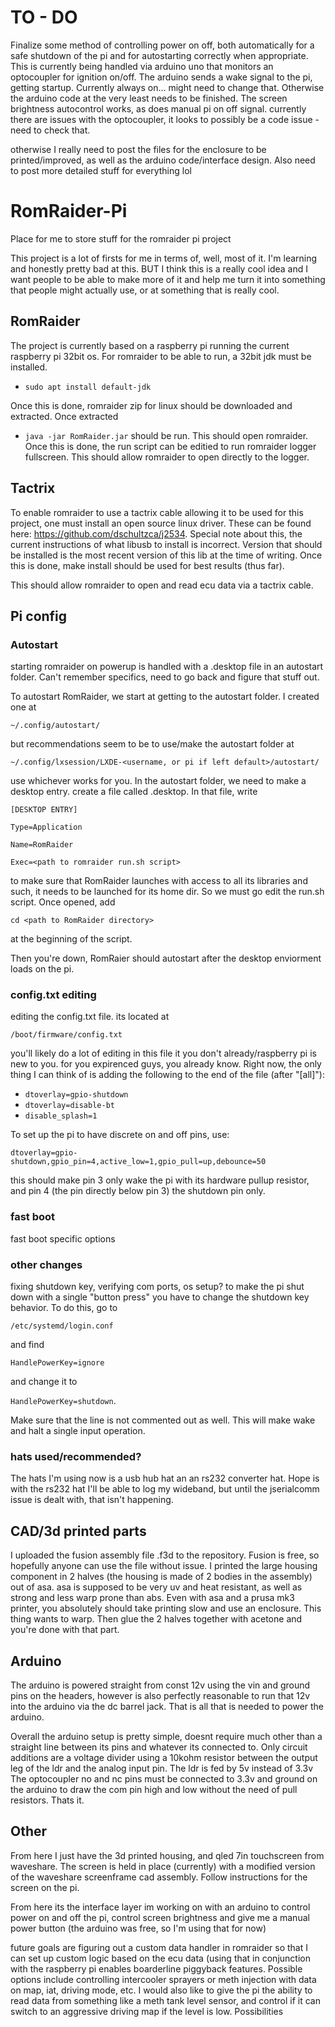 # TO - DO
Finalize some method of controlling power on off, both automatically for a safe shutdown of the
pi and for autostarting correctly when appropriate. This is currently being handled via arduino uno
that monitors an optocoupler for ignition on/off. The arduino sends a wake signal to the pi, getting
startup. Currently always on... might need to change that. Otherwise the arduino code at the very 
least needs to be finished. The screen brightness autocontrol works, as does manual pi on off signal.
currently there are issues with the optocoupler, it looks to possibly be a code issue - need to check that.

otherwise I really need to post the files for the enclosure to be printed/improved, as well as the arduino
code/interface design. Also need to post more detailed stuff for everything lol
# RomRaider-Pi
Place for me to store stuff for the romraider pi project

This project is a lot of firsts for me in terms of, well, most of it. I'm learning and honestly pretty
bad at this. BUT I think this is a really cool idea and I want people to be able to make more of it and
help me turn it into something that people might actually use, or at something that is really cool.
## RomRaider
The project is currently based on a raspberry pi running the current raspberry pi 32bit os.
For romraider to be able to run, a 32bit jdk must be installed. 
- `sudo apt install default-jdk`

Once this is done, romraider zip for linux should be downloaded and extracted. Once extracted

- `java -jar RomRaider.jar`
should be run. This should open romraider. Once this is done, the run script can be editied to
run romraider logger fullscreen. This should allow romraider to open directly to the logger.
## Tactrix
To enable romraider to use a tactrix cable allowing it to be used for this project, one must 
install an open source linux driver. These can be found here:
https://github.com/dschultzca/j2534. Special note about this, the current
instructions of what libusb to install is incorrect. Version that should be installed is 
the most recent version of this lib at the time of writing. Once this is done, make install
should be used for best results (thus far). 

This should allow romraider to open and read ecu data via a tactrix cable.
## Pi config
### Autostart
starting romraider on powerup is handled with a .desktop file in an autostart folder.
Can't remember specifics, need to go back and figure that stuff out.

To autostart RomRaider, we start at getting to the autostart folder. I created one at 

`~/.config/autostart/`

but recommendations seem to be to use/make the autostart folder at 

`~/.config/lxsession/LXDE-<username, or pi if left default>/autostart/`

use whichever works for you. In the autostart folder, we need to make a desktop entry.
create a file called <filename>.desktop. In that file, write 

`[DESKTOP ENTRY]`

`Type=Application`

`Name=RomRaider`

`Exec=<path to romraider run.sh script>`

to make sure that RomRaider launches with access to all its libraries and such, it needs 
to be launched for its home dir. So we must go edit the run.sh script. Once opened, add

`cd <path to RomRaider directory>`

at the beginning of the script.

Then you're down, RomRaier should autostart after the desktop enviorment loads on the pi.
### config.txt editing
editing the config.txt file. its located at 

`/boot/firmware/config.txt`

you'll likely do a lot of editing in this file it you don't already/raspberry pi is new to you.
for you expirenced guys, you already know.
Right now, the only thing I can think of is adding the following to the end of the file (after "[all]"):
- `dtoverlay=gpio-shutdown`
- `dtoverlay=disable-bt`
- `disable_splash=1`

To set up the pi to have discrete on and off pins, use:

`dtoverlay=gpio-shutdown,gpio_pin=4,active_low=1,gpio_pull=up,debounce=50`

this should make pin 3 only wake the pi with its hardware pullup resistor, and pin 4 (the pin directly below pin 3) the shutdown pin only.
### fast boot
fast boot specific options
### other changes
fixing shutdown key, verifying com ports, os setup?
to make the pi shut down with a single "button press" you have to change the shutdown key behavior. To do this, go to 

`/etc/systemd/login.conf`

and find 

`HandlePowerKey=ignore`

and change it to 

`HandlePowerKey=shutdown`.

Make sure that the line is not commented out as well. This will make wake and halt a single input operation.
### hats used/recommended? 
The hats I'm using now is a usb hub hat an an rs232 converter hat.
Hope is with the rs232 hat I'll be able to log my wideband, but until the jserialcomm issue is dealt
with, that isn't happening.
## CAD/3d printed parts
I uploaded the fusion assembly file .f3d to the repository. Fusion is free, so hopefully anyone can
use the file without issue.
I printed the large housing component in 2 halves (the housing is made of 2 bodies in the assembly)
out of asa. asa is supposed to be very uv and heat resistant, as well as strong and less warp prone 
than abs. Even with asa and a prusa mk3 printer, you absolutely should take printing slow and use an 
enclosure. This thing wants to warp. Then glue the 2 halves together with acetone and you're done 
with that part.
## Arduino
The arduino is powered straight from const 12v using the vin and ground pins on the headers, however is also perfectly reasonable to 
run that 12v into the arduino via the dc barrel jack. That is all that is needed to power the arduino.

Overall the arduino setup is pretty simple, doesnt require much other than a straight line between its pins and whatever its connected to.
Only circuit additions are a voltage divider using a 10kohm resistor between the output leg of the ldr and the analog input pin. The ldr is fed by 5v instead of 3.3v
The optocoupler no and nc pins must be connected to 3.3v and ground on the arduino to draw the com pin high and low without the need of pull
resistors. Thats it.
## Other
From here I just have the 3d printed housing, and qled 7in touchscreen from waveshare.
The screen is held in place (currently) with a modified version of the waveshare screenframe
cad assembly. Follow instructions for the screen on the pi. 

From here its the interface layer im working on with an arduino to control power on and off the pi,
control screen brightness and give me a manual power button (the arduino was free, so I'm using that 
for now)

future goals are figuring out a custom data handler in romraider so that I can set up custom logic
based on the ecu data (using that in conjunction with the raspberry pi enables boarderline piggyback
features. Possible options include controlling intercooler sprayers or meth injection with data on
map, iat, driving mode, etc. I would also like to give the pi the ability to read data from something
like a meth tank level sensor, and control if it can switch to an aggressive driving map if the level is 
low. Possibilities
